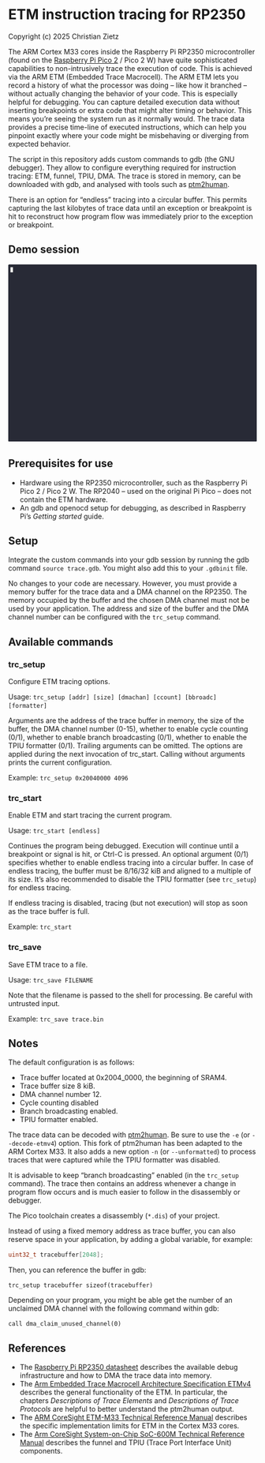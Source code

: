 # ETM instruction tracing for RP2350

Copyright (c) 2025 Christian Zietz

The ARM Cortex M33 cores inside the Raspberry Pi RP2350 microcontroller (found on the [Raspberry Pi Pico 2](https://www.raspberrypi.com/products/raspberry-pi-pico-2/) / Pico 2 W) have quite sophisticated capabilities to non-intrusively trace the execution of code. This is achieved via the ARM ETM (Embedded Trace Macrocell). The ARM ETM lets you record a history of what the processor was doing – like how it branched – without actually changing the behavior of your code. This is especially helpful for debugging. You can capture detailed execution data without inserting breakpoints or extra code that might alter timing or behavior. This means you’re seeing the system run as it normally would. The trace data provides a precise time-line of  executed instructions, which can help you pinpoint exactly where your  code might be misbehaving or diverging from expected behavior.

The script in this repository adds custom commands to gdb (the GNU debugger). They allow to configure everything required for instruction tracing: ETM, funnel, TPIU, DMA. The trace is stored in memory, can be downloaded with gdb, and analysed with tools such as [ptm2human](https://github.com/czietz/ptm2human/).

There is an option for “endless” tracing into a circular buffer. This permits capturing the last kilobytes of trace data until an exception or breakpoint is hit to reconstruct how program flow was immediately prior to the exception or breakpoint.

## Demo session

![Animated demo session](./img/demo4.gif)

## Prerequisites for use

* Hardware using the RP2350 microcontroller, such as the Raspberry Pi Pico 2 / Pico 2 W. The RP2040 – used on the original Pi Pico – does not contain the ETM hardware.
* An gdb and openocd setup for debugging, as described in Raspberry Pi’s _Getting started_ guide.

## Setup

Integrate the custom commands into your gdb session by running the gdb command `source trace.gdb`. You might also add this to your `.gdbinit` file.

No changes to your code are necessary. However, you must provide a memory buffer for the trace data and a DMA channel on the RP2350. The memory occupied by the buffer and the chosen DMA channel must not be used by your application. The address and size of the buffer and the DMA channel number can be configured with the `trc_setup`  command.

## Available commands

### trc_setup

Configure ETM tracing options.

Usage: `trc_setup [addr] [size] [dmachan] [ccount] [bbroadc] [formatter]`

Arguments are the address of the trace buffer in memory, the size of the buffer, the DMA channel number (0-15), whether to enable cycle counting (0/1), whether to enable branch broadcasting (0/1), whether to enable the TPIU formatter (0/1). Trailing arguments can be omitted. The options are applied during the next invocation of trc_start. Calling without arguments prints the current configuration.

Example: `trc_setup 0x20040000 4096`

### trc_start

Enable ETM and start tracing the current program.

Usage: `trc_start [endless]`

Continues the program being debugged. Execution will continue until a breakpoint or signal is hit, or Ctrl-C is pressed. An optional argument (0/1) specifies whether to enable endless tracing into a circular buffer. In case of endless tracing, the buffer must be 8/16/32 kiB and aligned to a multiple of its size. It’s also recommended to disable the TPIU formatter (see `trc_setup`) for endless tracing.

If endless tracing is disabled, tracing (but not execution) will stop as soon as the trace buffer is full.

Example: `trc_start`

### trc_save

Save ETM trace to a file.

Usage: `trc_save FILENAME`

Note that the filename is passed to the shell for processing. Be careful with untrusted input.

Example: `trc_save trace.bin`

## Notes

The default configuration is as follows:

* Trace buffer located at 0x2004_0000, the beginning of SRAM4.
* Trace buffer size 8 kiB.
* DMA channel number 12.
* Cycle counting disabled
* Branch broadcasting enabled.
* TPIU formatter enabled.

The trace data can be decoded with [ptm2human](https://github.com/czietz/ptm2human/). Be sure to use the `-e` (or `--decode-etmv4`) option. This fork of ptm2human has been adapted to the ARM Cortex M33. It also adds a new option `-n` (or `--unformatted`) to process traces that were captured while the TPIU formatter was disabled.

It is advisable to keep “branch broadcasting” enabled (in the `trc_setup` command). The trace then contains an address whenever a change in program flow occurs and is much easier to follow in the disassembly or debugger.

The Pico toolchain creates a disassembly (`*.dis`) of your project.

Instead of using a fixed memory address as trace buffer, you can also reserve space in your application, by adding a global variable, for example:

```c
uint32_t tracebuffer[2048];
```

Then, you can reference the buffer in gdb:

```
trc_setup tracebuffer sizeof(tracebuffer)
```

Depending on your program, you might be able get the number of an unclaimed DMA channel with the following command within gdb:

```
call dma_claim_unused_channel(0)
```

## References

* The [Raspberry Pi RP2350 datasheet](https://datasheets.raspberrypi.com/rp2350/rp2350-datasheet.pdf) describes the available debug infrastructure and how to DMA the trace data into memory.
* The [Arm Embedded Trace Macrocell Architecture Specification ETMv4](https://developer.arm.com/documentation/ihi0064/latest/) describes the general functionality of the ETM. In particular, the chapters _Descriptions of Trace Elements_ and _Descriptions of Trace Protocols_ are helpful to better understand the ptm2human output.
* The [ARM CoreSight ETM-M33 Technical Reference Manual](https://developer.arm.com/documentation/100232/latest/) describes the specific implementation limits for ETM in the Cortex M33 cores.
* The [Arm CoreSight System-on-Chip SoC-600M Technical Reference Manual](https://developer.arm.com/documentation/100806/latest/) describes the funnel and TPIU (Trace Port Interface Unit) components.
